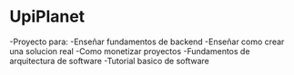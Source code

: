 # UpiPlanet
-Proyecto para:
-Enseñar fundamentos de backend
-Enseñar como crear una solucion real
-Como monetizar proyectos
-Fundamentos de arquitectura de software
-Tutorial basico de software
